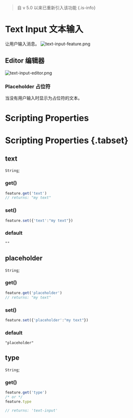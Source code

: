
> 自 v 5.0 以来已重新引入该功能
{.is-info}
# Text Input 文本输入

让用户输入消息。
![text-input-feature.png](https://wiki.cryptovoxels.com/text-input-feature.png)

## Editor 编辑器

![text-input-editor.png](https://wiki.cryptovoxels.com/text-input-editor.png)

### Placeholder 占位符

当没有用户输入时显示为占位符的文本。


# Scripting Properties
# Scripting Properties {.tabset}
## text
`String`; 

### get()

```js
feature.get('text')
// returns: "my text"
```

### set()

```js
feature.set({'text':"my text"})
```

### default

`""`

## placeholder
`String`; 

### get()

```js
feature.get('placeholder')
// returns: "my text"
```

### set()

```js
feature.set({'placeholder':"my text"})
```

### default

`"placeholder"`

## type
`String`;

### get()

```js
feature.get('type')
/* or */
feature.type

// returns: 'text-input'
```
